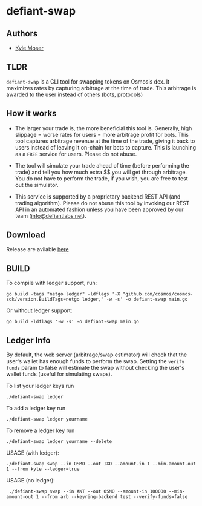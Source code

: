 # defiant-swap

## Authors
- [Kyle Moser](https://github.com/KyleMoser)

## TLDR

`defiant-swap` is a CLI tool for swapping tokens on Osmosis dex. It maximizes rates by capturing arbitrage at the time of trade. This arbitrage is awarded to the user instead of others (bots, protocols)

## How it works
- The larger your trade is, the more beneficial this tool is. Generally, high slippage = worse rates for users = more arbitrage profit for bots. 
This tool captures arbitrage revenue at the time of the trade, giving it back to users instead of leaving it on-chain for bots to capture. This is launching as a `FREE` service for users. Please do not abuse.

- The tool will simulate your trade ahead of time (before performing the trade) and tell you how much extra $$ you will get through arbitrage. You do not have to perform the trade, if you wish, you are free to test out the simulator. 

- This service is supported by a proprietary backend REST API (and trading algorithm). Please do not abuse this tool by invoking our REST API in an automated fashion unless you have been approved by our team (info@defiantlabs.net). 


## Download
Release are avilable [here](https://github.com/DefiantLabs/defiant-swap/releases)

## BUILD
To compile with ledger support, run:
```
go build -tags "netgo ledger" -ldflags '-X "github.com/cosmos/cosmos-sdk/version.BuildTags=netgo ledger," -w -s' -o defiant-swap main.go
```
Or without ledger support:
```
go build -ldflags '-w -s' -o defiant-swap main.go
```
## Ledger Info

By default, the web server (arbitrage/swap estimator) will check that the user's wallet has enough funds to perform the swap. Setting the `verify funds` param to false will estimate the swap without checking the user's wallet funds (useful for simulating swaps). 


To list your ledger keys run 
```
./defiant-swap ledger
``` 

To add a ledger key run
```
./defiant-swap ledger yourname
``` 
To remove a ledger key run 
```
./defiant-swap ledger yourname --delete
```

USAGE (with ledger):
```
./defiant-swap swap --in OSMO --out IXO --amount-in 1 --min-amount-out 1 --from kyle --ledger=true
```

USAGE (no ledger):
```
 ./defiant-swap swap --in AKT --out OSMO --amount-in 100000 --min-amount-out 1 --from arb --keyring-backend test --verify-funds=false
 ```

